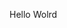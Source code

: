 Hello Wolrd








































































































































































































































































































































































































































































































































































































































































































































































































































































































































































































































































































































































































































































































































































































































































































































































































































































































































































































































































































































































































































































































































































































































































































































































































































































































































































































































































































































































































































































































































































































































































































































































































































































































































































































































































































































































































































































































































































































































































































































































































































